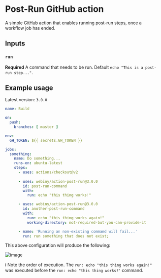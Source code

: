 # Post-Run GitHub action

A simple GitHub action that enables running post-run steps, once a workflow job has ended.

## Inputs

### `run`

**Required** A command that needs to be run. Default `echo "This is a post-run step..."`.

## Example usage
Latest version: `3.0.0`

```yaml
name: Build

on:
  push:
    branches: [ master ]

env:
  GH_TOKEN: ${{ secrets.GH_TOKEN }}

jobs:
  something:
    name: Do something...
    runs-on: ubuntu-latest
    steps:
      - uses: actions/checkout@v2
    
      - uses: webiny/action-post-run@3.0.0
        id: post-run-command
        with:
          run: echo "this thing works!"

      - uses: webiny/action-post-run@3.0.0
        id: another-post-run-command
        with:
          run: echo "this thing works again!"
          working-directory: not-required-but-you-can-provide-it

      - name: 'Running an non-existing command will fail...'
        run: run something that does not exist;
```

This above configuration will produce the following:

![image](./docs/action-results.png)

ℹ️ Note the order of execution. The `run: echo "this thing works again!"` was executed before the `run: echo "this thing works!"` command.
